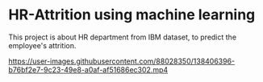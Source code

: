 # HR-Attrition using machine learning
This project is about HR department from IBM dataset, to predict the employee's attrition.



https://user-images.githubusercontent.com/88028350/138406396-b76bf2e7-9c23-49e8-a0af-af51686ec302.mp4

